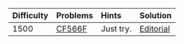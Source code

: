 | Difficulty | Problems                                                  | Hints     | Solution                                                     |
| :--------- | :-------------------------------------------------------- | :-------- | ------------------------------------------------------------ |
| 1500       | [CF566F](https://codeforces.com/problemset/problem/566/F) | Just try. | [Editorial](https://github.com/aboutliu/Daily_Problem/blob/main/2025/03/13/solution/CF566F.md) |

